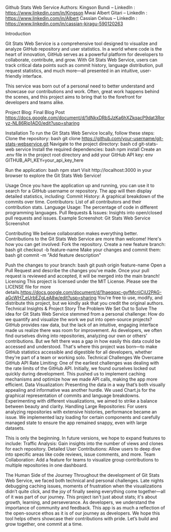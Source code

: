Github Stats Web Service
Authors:
 Kingson Bundi – LinkedIn : https://www.linkedin.com/in/Kingson Mwai
    Albert Gitari – LinkedIn : https://www.linkedin.com/in/Albert
    Cassian Celsus – LinkedIn : https://www.linkedin.com/in/cassian-kiragu-590120263

Introduction

Git Stats Web Service is a comprehensive tool designed to visualize and analyze GitHub repository and user statistics. In a world where code is the heart of innovation, GitHub serves as a powerful platform for developers to collaborate, contribute, and grow. With Git Stats Web Service, users can track critical data points such as commit history, language distribution, pull request statistics, and much more—all presented in an intuitive, user-friendly interface.

This service was born out of a personal need to better understand and showcase our contributions and work. Often, great work happens behind the scenes, and this project aims to bring that to the forefront for developers and teams alike.

Project Blog: Final Blog Post
https://docs.google.com/document/d/1dNkxDRbSJzKa6hXZkqacP9dat3Rqryz-NL86Rip1AD0/edit?usp=sharing

Installation
To run the Git Stats Web Service locally, follow these steps:
Clone the repository:
  bash
git clone https://github.com/your-username/git-stats-webservice.git
Navigate to the project directory:
bash
cd git-stats-web service
Install the required dependencies:
bash
npm install
Create an .env file in the project root directory and add your GitHub API key:
env
GITHUB_API_KEY=your_api_key_here

Run the application:
bash
 npm start
 Visit http://localhost:3000 in your browser to explore the Git Stats Web Service!


Usage
Once you have the application up and running, you can use it to search for a GitHub username or repository. The app will then display detailed statistics, including:
 Commit History: A graphical breakdown of the commits over time.
  Contributors: List of all contributors and their contribution stats.
   Language Usage: The percentage of code in different programming languages.
  Pull Requests & Issues: Insights into open/closed pull requests and issues.
Example Screenshot:
Git Stats Web Service Screenshot

 Contributing
We believe collaboration makes everything better. Contributions to the Git Stats Web Service are more than welcome! Here's how you can get involved:
 Fork the repository.
Create a new feature branch:
bash
git checkout -b feature-name
Make your changes and commit them:
bash
git commit -m "Add feature description"

Push the changes to your branch:
bash
git push origin feature-name
 Open a Pull Request and describe the changes you’ve made.
Once your pull request is reviewed and accepted, it will be merged into the main branch!
Licensing
This project is licensed under the MIT License. Please see the LICENSE file for more details.https://docs.google.com/document/d/1haeqqxc-gyfMcriiCjU2PAG-aGcWH7_eUrbEZgLeA8w/edit?usp=sharing
 You're free to use, modify, and distribute this project, but we kindly ask that you credit the original authors.
Technical Insights & Project Story
The Problem We Set Out to Solve
The idea for Git Stats Web Service stemmed from a personal challenge: How do we quantify and visualize the work we put into open-source projects? GitHub provides raw data, but the lack of an intuitive, engaging interface made us realize there was room for improvement.
As developers, we often find ourselves diving into repositories, analyzing our own or others' contributions. But we felt there was a gap in how easily this data could be accessed and understood. That's where this project was born—to make GitHub statistics accessible and digestible for all developers, whether they're part of a team or working solo.
Technical Challenges We Overcame
GitHub API Rate Limiting: One of the earliest challenges was dealing with the rate limits of the GitHub API. Initially, we found ourselves locked out quickly during development. This pushed us to implement caching mechanisms and optimize how we made API calls, making the app more efficient.
Data Visualization: Presenting the data in a way that’s both visually appealing and informative was another hurdle. We used Chart.js for the graphical representation of commits and language breakdowns. Experimenting with different visualizations, we aimed to strike a balance between beauty and clarity.
Handling Large Repositories: For users analyzing repositories with extensive histories, performance became an issue. We implemented lazy loading for certain components and carefully managed state to ensure the app remained snappy, even with large datasets.

This is only the beginning. In future versions, we hope to expand features to include:
   Traffic Analysis: Gain insights into the number of views and clones for    each repository.
   Detailed User Contributions: Allow users to deep dive into specific areas like code reviews, issue comments, and more.
   Team Collaboration: Add a feature for teams to visualize group contributions to multiple repositories in one dashboard.

The Human Side of the Journey
Throughout the development of Git Stats Web Service, we faced both technical and personal challenges. Late nights debugging caching issues, moments of frustration when the visualizations didn’t quite click, and the joy of finally seeing everything come together—all of it was part of our journey. This project isn't just about stats; it's about growth, learning, and perseverance.
As developers, we understand the importance of community and feedback. This app is as much a reflection of the open-source ethos as it is of our journey as developers. We hope this tool helps others showcase their contributions with pride.
Let’s build and grow together, one commit at a time.
